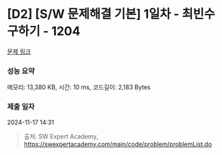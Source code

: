 # [D2] [S/W 문제해결 기본] 1일차 - 최빈수 구하기 - 1204 

[문제 링크](https://swexpertacademy.com/main/code/problem/problemDetail.do?contestProbId=AV13zo1KAAACFAYh) 

### 성능 요약

메모리: 13,380 KB, 시간: 10 ms, 코드길이: 2,183 Bytes

### 제출 일자

2024-11-17 14:31



> 출처: SW Expert Academy, https://swexpertacademy.com/main/code/problem/problemList.do